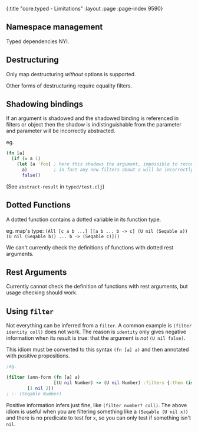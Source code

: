 {:title "core.typed - Limitations"
 :layout :page :page-index 9590}

## Namespace management

Typed dependencies NYI.

## Destructuring

Only map destructuring *without* options is supported.

Other forms of destructuring require equality filters.

## Shadowing bindings

If an argument is shadowed and the shadowed binding is referenced
in filters or object then the shadow is indistinguishable from the parameter
and parameter will be incorrectly abstracted.

eg.
```clojure
(fn [a]
  (if (= a 1)
    (let [a 'foo] ; here this shadows the argument, impossible to recover filters
      a)          ; in fact any new filters about a will be incorrectly assumed to be the argument
      false))
```

(See `abstract-result` in `typed/test.clj`)

## Dotted Functions

A dotted function contains a dotted variable in its function type.

eg. map's type:
     `(All [c a b ...]
                [[a b ... b -> c] (U nil (Seqable a)) (U nil (Seqable b)) ... b -> (Seqable c)]))`

We can't currently check the definitions of functions with dotted rest arguments.

## Rest Arguments

Currently cannot check the definition of functions with rest arguments,
but usage checking should work.

## Using `filter`

Not everything can be inferred from a `filter`. A common example is
`(filter identity coll)` does not work. The reason is `identity` only
gives negative information when its result is true: that the argument is *not*
`(U nil false)`.

This idiom must be converted to this syntax `(fn [a] a)` and then annotated with
positive propositions.

```clojure
;eg.

(filter (ann-form (fn [a] a)
                  [(U nil Number) -> (U nil Number) :filters {:then (is Number 0)}])
        [1 nil 2])
; :- (Seqable Number)
```

Positive information infers just fine, like `(filter number? coll)`.
The above idiom is useful when you are filtering something like a `(Seqable (U nil x))` and there is no
predicate to test for `x`, so you can only test if something isn't `nil`.
